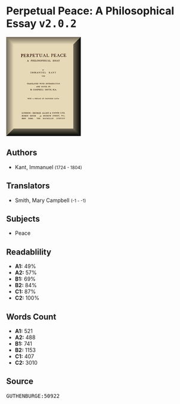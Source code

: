 # Perpetual Peace: A Philosophical Essay <kbd>v2.0.2</kbd>

![](./cover.medium.jpg "")

## Authors


 - Kant, Immanuel <small>(1724 - 1804)</small>

## Translators


 - Smith, Mary Campbell <small>(-1 - -1)</small>

## Subjects


 - Peace

## Readablility


 - **A1:** 49%
 - **A2:** 57%
 - **B1:** 69%
 - **B2:** 84%
 - **C1:** 87%
 - **C2:** 100%

## Words Count


 - **A1:** 521
 - **A2:** 488
 - **B1:** 741
 - **B2:** 1153
 - **C1:** 407
 - **C2:** 3010

## Source


<kbd>GUTHENBURGE:50922</kbd>
